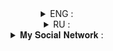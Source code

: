 <details align = "center">
<summary>ENG : </summary>

###### This library is designed to work with the Genword site api

###### example :
```
from genwordGenerator import genwordGenerator
generator = genwordGenerator()
print(generator.anime().nameEn)
```
</details>

<details align = "center">
<summary>RU : </summary>

###### Эта библиотека предназначена для работы с API сайта Genword.

###### Пример :
```
from genwordGenerator import genwordGenerator
generator = genwordGenerator()
print(generator.anime().nameRu)
````
</details>

<details align = "center">
<summary>𝐌𝐲 𝐒𝐨𝐜𝐢𝐚𝐥 𝐍𝐞𝐭𝐰𝐨𝐫𝐤 :</summary>
<a href = "https://vk.com/Proxy1Mallet" target="_blank">
<img src = "https://img.shields.io/badge/𝐕𝐊-2CA5E0?style=for-the-badge&logo=vk&logoColor=white">
<a href = "https://t.me/Proxy1Mallet" target="_blank">
<img src = "https://img.shields.io/badge/𝐓𝐄𝐋𝐄𝐆𝐑𝐀𝐌-2CA5E0?style=for-the-badge&logo=telegram&logoColor=white">
</details>
